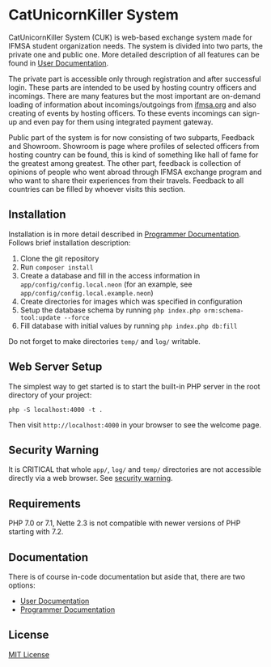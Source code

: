 # CatUnicornKiller System

CatUnicornKiller System (CUK) is web-based exchange system made for IFMSA student organization needs. The system is divided into two parts, the private one and public one. More detailed description of all features can be found in [User Documentation](https://github.com/CatUnicornKiller/user-doc/wiki). 

The private part is accessible only through registration and after successful login. These parts are intended to be used by hosting country officers and incomings. There are many features but the most important are on-demand loading of information about incomings/outgoings from [ifmsa.org](www.ifmsa.org) and also creating of events by hosting officers. To these events incomings can sign-up and even pay for them using integrated payment gateway. 

Public part of the system is for now consisting of two subparts, Feedback and Showroom. Showroom is page where profiles of selected officers from hosting country can be found, this is kind of something like hall of fame for the greatest among greatest. The other part, feedback is collection of opinions of people who went abroad through IFMSA exchange program and who want to share their experiences from their travels. Feedback to all countries can be filled by whoever visits this section. 

## Installation

Installation is in more detail described in [Programmer Documentation](https://github.com/CatUnicornKiller/programmer-doc/wiki). Follows brief installation description:

1. Clone the git repository
2. Run `composer install`
3. Create a database and fill in the access information in `app/config/config.local.neon` (for an example, see `app/config/config.local.example.neon`)
4. Create directories for images which was specified in configuration
5. Setup the database schema by running `php index.php orm:schema-tool:update --force`
6. Fill database with initial values by running `php index.php db:fill`

Do not forget to make directories `temp/` and `log/` writable.

## Web Server Setup

The simplest way to get started is to start the built-in PHP server in the root directory of your project:

	php -S localhost:4000 -t .

Then visit `http://localhost:4000` in your browser to see the welcome page.

## Security Warning

It is CRITICAL that whole `app/`, `log/` and `temp/` directories are not accessible directly via a web browser. See [security warning](https://nette.org/security-warning).

## Requirements

PHP 7.0 or 7.1, Nette 2.3 is not compatible with newer versions of PHP starting with 7.2.

## Documentation

There is of course in-code documentation but aside that, there are two options:

* [User Documentation](https://github.com/CatUnicornKiller/user-doc/wiki)
* [Programmer Documentation](https://github.com/CatUnicornKiller/programmer-doc/wiki)

## License

[MIT License](LICENSE)
